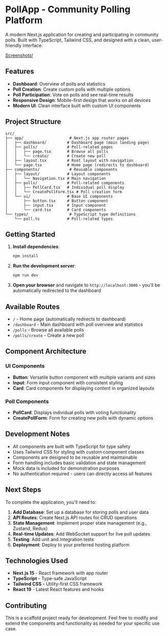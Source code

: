 # PollApp - Community Polling Platform

A modern Next.js application for creating and participating in community polls. Built with TypeScript, Tailwind CSS, and designed with a clean, user-friendly interface.

<a href="https://docs.google.com/document/d/1JkcW1DNYPMniUQnBHTbWDVC0JKo_f1yF/edit?usp=sharing&ouid=113796980813407446380&rtpof=true&sd=true">Screenshots!</a>
## Features

- **Dashboard**: Overview of polls and statistics
- **Poll Creation**: Create custom polls with multiple options
- **Poll Participation**: Vote on polls and see real-time results
- **Responsive Design**: Mobile-first design that works on all devices
- **Modern UI**: Clean interface built with custom UI components

## Project Structure

```
src/
├── app/                    # Next.js app router pages
│   ├── dashboard/         # Dashboard page (main landing page)
│   ├── polls/             # Poll-related pages
│   │   ├── page.tsx       # Browse all polls
│   │   └── create/        # Create new poll
│   ├── layout.tsx         # Root layout with navigation
│   └── page.tsx           # Home page (redirects to dashboard)
├── components/             # Reusable components
│   ├── layout/            # Layout components
│   │   └── Navigation.tsx # Main navigation
│   ├── polls/             # Poll-related components
│   │   ├── PollCard.tsx   # Individual poll display
│   │   └── CreatePollForm.tsx # Poll creation form
│   └── ui/                # Base UI components
│       ├── button.tsx     # Button component
│       ├── input.tsx      # Input component
│       └── card.tsx       # Card components
└── types/                  # TypeScript type definitions
    └── poll.ts            # Poll-related types
```

## Getting Started

1. **Install dependencies**:
   ```bash
   npm install
   ```

2. **Run the development server**:
   ```bash
   npm run dev
   ```

3. **Open your browser** and navigate to `http://localhost:3000` - you'll be automatically redirected to the dashboard

## Available Routes

- `/` - Home page (automatically redirects to dashboard)
- `/dashboard` - Main dashboard with poll overview and statistics
- `/polls` - Browse all available polls
- `/polls/create` - Create a new poll

## Component Architecture

### UI Components
- **Button**: Versatile button component with multiple variants and sizes
- **Input**: Form input component with consistent styling
- **Card**: Card components for displaying content in organized layouts

### Poll Components
- **PollCard**: Displays individual polls with voting functionality
- **CreatePollForm**: Form for creating new polls with dynamic options

## Development Notes

- All components are built with TypeScript for type safety
- Uses Tailwind CSS for styling with custom component classes
- Components are designed to be reusable and maintainable
- Form handling includes basic validation and state management
- Mock data is included for demonstration purposes
- No authentication required - users can directly access all features

## Next Steps

To complete the application, you'll need to:

1. **Add Database**: Set up a database for storing polls and user data
2. **API Routes**: Create Next.js API routes for CRUD operations
3. **State Management**: Implement proper state management (e.g., Zustand, Redux)
4. **Real-time Updates**: Add WebSocket support for live poll updates
5. **Testing**: Add unit and integration tests
6. **Deployment**: Deploy to your preferred hosting platform

## Technologies Used

- **Next.js 15** - React framework with app router
- **TypeScript** - Type-safe JavaScript
- **Tailwind CSS** - Utility-first CSS framework
- **React 19** - Latest React features and hooks

## Contributing

This is a scaffold project ready for development. Feel free to modify and extend the components and functionality as needed for your specific use case.
